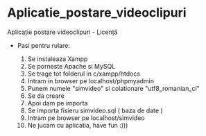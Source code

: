 # Aplicatie_postare_videoclipuri
Aplicație postare videoclipuri - Licență 


- Pasi pentru rulare:

    1. Se instaleaza Xampp
    2. Se porneste Apache si MySQL
    3. Se trage tot folderul in c/xampp/htdocs
    4. Intram in browser pe localhost/phpmyadmin
    5. Punem numele "simvideo" si colationare "utf8_romanian_ci"
    6. Se da creare
    7. Apoi dam pe importa
    8. Se importa fisieru simvideo.sql ( baza de date )
    9. Intram pe browser pe localhost/simvideo
    10. Ne jucam cu aplicatia, have fun :)))
